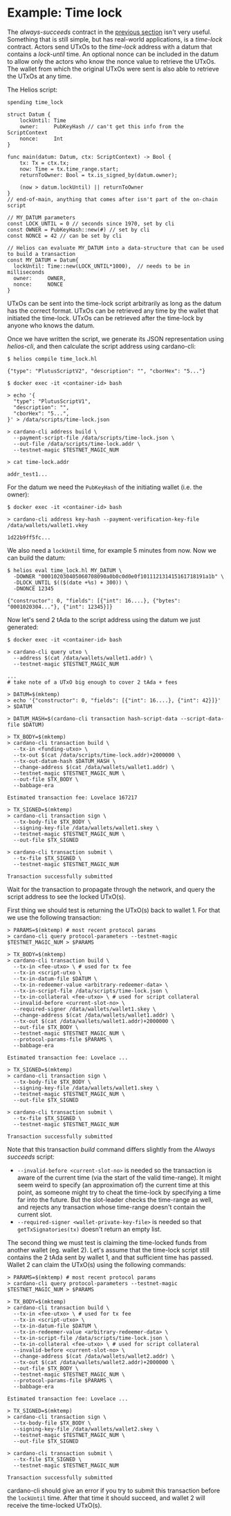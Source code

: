 # Example: Time lock

The *always-succeeds* contract in the [previous section](./example-always-succeeds.md) isn't very useful. Something that is still simple, but has real-world applications, is a *time-lock* contract. Actors send UTxOs to the *time-lock* address with a datum that contains a *lock-until* time. An optional nonce can be included in the datum to allow only the actors who know the nonce value to retrieve the UTxOs. The wallet from which the original UTxOs were sent is also able to retrieve the UTxOs at any time.

The Helios script:
```helios
spending time_lock

struct Datum {
    lockUntil: Time
    owner:     PubKeyHash // can't get this info from the ScriptContext
    nonce:     Int
}

func main(datum: Datum, ctx: ScriptContext) -> Bool {
    tx: Tx = ctx.tx;
    now: Time = tx.time_range.start;
    returnToOwner: Bool = tx.is_signed_by(datum.owner);

    (now > datum.lockUntil) || returnToOwner
}
// end-of-main, anything that comes after isn't part of the on-chain script

// MY_DATUM parameters
const LOCK_UNTIL = 0 // seconds since 1970, set by cli
const OWNER = PubKeyHash::new(#) // set by cli
const NONCE = 42 // can be set by cli

// Helios can evaluate MY_DATUM into a data-structure that can be used to build a transaction
const MY_DATUM = Datum{
  lockUntil: Time::new(LOCK_UNTIL*1000),  // needs to be in milliseconds
  owner:     OWNER, 
  nonce:     NONCE
}
```

UTxOs can be sent into the time-lock script arbitrarily as long as the datum has the correct format. UTxOs can be retrieved any time by the wallet that initiated the time-lock. UTxOs can be retrieved after the time-lock by anyone who knows the datum.


Once we have written the script, we generate its JSON representation using *helios-cli*, and then calculate the script address using cardano-cli:
```
$ helios compile time_lock.hl

{"type": "PlutusScriptV2", "description": "", "cborHex": "5..."}
```
```
$ docker exec -it <container-id> bash

> echo '{
  "type": "PlutusScriptV1",
  "description": "",
  "cborHex": "5...",
}' > /data/scripts/time-lock.json

> cardano-cli address build \
  --payment-script-file /data/scripts/time-lock.json \
  --out-file /data/scripts/time-lock.addr \
  --testnet-magic $TESTNET_MAGIC_NUM

> cat time-lock.addr

addr_test1...
```

For the datum we need the `PubKeyHash` of the initiating wallet (i.e. the owner):
```
$ docker exec -it <container-id> bash

> cardano-cli address key-hash --payment-verification-key-file /data/wallets/wallet1.vkey

1d22b9ff5fc...
```

We also need a `lockUntil` time, for example 5 minutes from now. Now we can build the datum:
```
$ helios eval time_lock.hl MY_DATUM \
  -DOWNER "000102030405060708090a0b0c0d0e0f101112131415161718191a1b" \
  -DLOCK_UNTIL $(($(date +%s) + 300)) \
  -DNONCE 12345

{"constructor": 0, "fields": [{"int": 16....}, {"bytes": "0001020304..."}, {"int": 12345}]}
```

Now let's send 2 tAda to the script address using the datum we just generated:
```
$ docker exec -it <container-id> bash

> cardano-cli query utxo \
  --address $(cat /data/wallets/wallet1.addr) \
  --testnet-magic $TESTNET_MAGIC_NUM

...
# take note of a UTxO big enough to cover 2 tAda + fees

> DATUM=$(mktemp)
> echo '{"constructor": 0, "fields": [{"int": 16....}, {"int": 42}]}' > $DATUM

> DATUM_HASH=$(cardano-cli transaction hash-script-data --script-data-file $DATUM)

> TX_BODY=$(mktemp)
> cardano-cli transaction build \
  --tx-in <funding-utxo> \
  --tx-out $(cat /data/scripts/time-lock.addr)+2000000 \
  --tx-out-datum-hash $DATUM_HASH \
  --change-address $(cat /data/wallets/wallet1.addr) \
  --testnet-magic $TESTNET_MAGIC_NUM \
  --out-file $TX_BODY \
  --babbage-era

Estimated transaction fee: Lovelace 167217

> TX_SIGNED=$(mktemp)
> cardano-cli transaction sign \
  --tx-body-file $TX_BODY \
  --signing-key-file /data/wallets/wallet1.skey \
  --testnet-magic $TESTNET_MAGIC_NUM \
  --out-file $TX_SIGNED

> cardano-cli transaction submit \
  --tx-file $TX_SIGNED \
  --testnet-magic $TESTNET_MAGIC_NUM

Transaction successfully submitted
```

Wait for the transaction to propagate through the network, and query the script address to see the locked UTxO(s).

First thing we should test is returning the UTxO(s) back to wallet 1. For that we use the following transaction:
```
> PARAMS=$(mktemp) # most recent protocol params
> cardano-cli query protocol-parameters --testnet-magic $TESTNET_MAGIC_NUM > $PARAMS

> TX_BODY=$(mktemp)
> cardano-cli transaction build \
  --tx-in <fee-utxo> \ # used for tx fee
  --tx-in <script-utxo \
  --tx-in-datum-file $DATUM \
  --tx-in-redeemer-value <arbitrary-redeemer-data> \
  --tx-in-script-file /data/scripts/time-lock.json \
  --tx-in-collateral <fee-utxo> \ # used for script collateral
  --invalid-before <current-slot-no> \
  --required-signer /data/wallets/wallet1.skey \
  --change-address $(cat /data/wallets/wallet1.addr) \
  --tx-out $(cat /data/wallets/wallet1.addr)+2000000 \
  --out-file $TX_BODY \
  --testnet-magic $TESTNET_MAGIC_NUM \
  --protocol-params-file $PARAMS \
  --babbage-era

Estimated transaction fee: Lovelace ...

> TX_SIGNED=$(mktemp)
> cardano-cli transaction sign \
  --tx-body-file $TX_BODY \
  --signing-key-file /data/wallets/wallet1.skey \
  --testnet-magic $TESTNET_MAGIC_NUM \
  --out-file $TX_SIGNED

> cardano-cli transaction submit \
  --tx-file $TX_SIGNED \
  --testnet-magic $TESTNET_MAGIC_NUM

Transaction successfully submitted
```

Note that this transaction *build* command differs slightly from the *Always succeeds* script:
 * `--invalid-before <current-slot-no>` is needed so the transaction is aware of the current time (via the start of the valid time-range). It might seem weird to specify (an approximation of) the current time at this point, as someone might try to cheat the time-lock by specifying a time far into the future. But the slot-leader checks the time-range as well, and rejects any transaction whose time-range doesn't contain the current slot.
 * `--required-signer <wallet-private-key-file>` is needed so that `getTxSignatories(tx)` doesn't return an empty list.

The second thing we must test is claiming the time-locked funds from another wallet (eg. wallet 2). Let's assume that the time-lock script still contains the 2 tAda sent by wallet 1, and that sufficient time has passed. Wallet 2 can claim the UTxO(s) using the following commands:
```
> PARAMS=$(mktemp) # most recent protocol params
> cardano-cli query protocol-parameters --testnet-magic $TESTNET_MAGIC_NUM > $PARAMS

> TX_BODY=$(mktemp)
> cardano-cli transaction build \
  --tx-in <fee-utxo> \ # used for tx fee
  --tx-in <script-utxo> \
  --tx-in-datum-file $DATUM \
  --tx-in-redeemer-value <arbitrary-redeemer-data> \
  --tx-in-script-file /data/scripts/time-lock.json \
  --tx-in-collateral <fee-utxo> \ # used for script collateral
  --invalid-before <current-slot-no> \
  --change-address $(cat /data/wallets/wallet2.addr) \
  --tx-out $(cat /data/wallets/wallet2.addr)+2000000 \
  --out-file $TX_BODY \
  --testnet-magic $TESTNET_MAGIC_NUM \
  --protocol-params-file $PARAMS \
  --babbage-era

Estimated transaction fee: Lovelace ...

> TX_SIGNED=$(mktemp)
> cardano-cli transaction sign \
  --tx-body-file $TX_BODY \
  --signing-key-file /data/wallets/wallet2.skey \
  --testnet-magic $TESTNET_MAGIC_NUM \
  --out-file $TX_SIGNED

> cardano-cli transaction submit \
  --tx-file $TX_SIGNED \
  --testnet-magic $TESTNET_MAGIC_NUM

Transaction successfully submitted
```

cardano-cli should give an error if you try to submit this transaction before the `lockUntil` time. After that time it should succeed, and wallet 2 will receive the time-locked UTxO(s).
